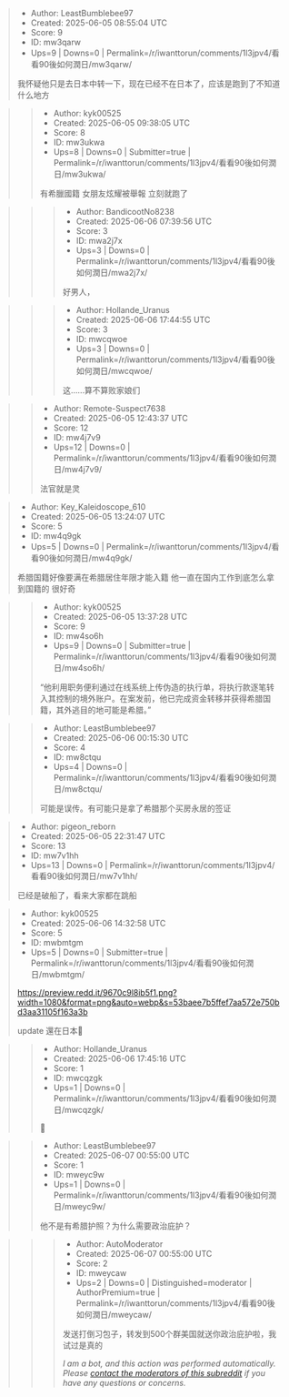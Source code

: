 > - Author: LeastBumblebee97
> - Created: 2025-06-05 08:55:04 UTC
> - Score: 9
> - ID: mw3qarw
> - Ups=9 | Downs=0 | Permalink=/r/iwanttorun/comments/1l3jpv4/看看90後如何潤日/mw3qarw/
>
> 我怀疑他只是去日本中转一下，现在已经不在日本了，应该是跑到了不知道什么地方

>> - Author: kyk00525
>> - Created: 2025-06-05 09:38:05 UTC
>> - Score: 8
>> - ID: mw3ukwa
>> - Ups=8 | Downs=0 | Submitter=true | Permalink=/r/iwanttorun/comments/1l3jpv4/看看90後如何潤日/mw3ukwa/
>>
>> 有希臘國籍 女朋友炫耀被舉報
>> 立刻就跑了

>>> - Author: BandicootNo8238
>>> - Created: 2025-06-06 07:39:56 UTC
>>> - Score: 3
>>> - ID: mwa2j7x
>>> - Ups=3 | Downs=0 | Permalink=/r/iwanttorun/comments/1l3jpv4/看看90後如何潤日/mwa2j7x/
>>>
>>> 好男人，

>>> - Author: Hollande_Uranus
>>> - Created: 2025-06-06 17:44:55 UTC
>>> - Score: 3
>>> - ID: mwcqwoe
>>> - Ups=3 | Downs=0 | Permalink=/r/iwanttorun/comments/1l3jpv4/看看90後如何潤日/mwcqwoe/
>>>
>>> 这……算不算败家娘们

>> - Author: Remote-Suspect7638
>> - Created: 2025-06-05 12:43:37 UTC
>> - Score: 12
>> - ID: mw4j7v9
>> - Ups=12 | Downs=0 | Permalink=/r/iwanttorun/comments/1l3jpv4/看看90後如何潤日/mw4j7v9/
>>
>> 法官就是灵

> - Author: Key_Kaleidoscope_610
> - Created: 2025-06-05 13:24:07 UTC
> - Score: 5
> - ID: mw4q9gk
> - Ups=5 | Downs=0 | Permalink=/r/iwanttorun/comments/1l3jpv4/看看90後如何潤日/mw4q9gk/
>
> 希腊国籍好像要满在希腊居住年限才能入籍 他一直在国内工作到底怎么拿到国籍的 很好奇

>> - Author: kyk00525
>> - Created: 2025-06-05 13:37:28 UTC
>> - Score: 9
>> - ID: mw4so6h
>> - Ups=9 | Downs=0 | Submitter=true | Permalink=/r/iwanttorun/comments/1l3jpv4/看看90後如何潤日/mw4so6h/
>>
>> “他利用职务便利通过在线系统上传伪造的执行单，将执行款逐笔转入其控制的境外账户。在案发前，他已完成资金转移并获得希腊国籍，其外逃目的地可能是希腊。”

>> - Author: LeastBumblebee97
>> - Created: 2025-06-06 00:15:30 UTC
>> - Score: 4
>> - ID: mw8ctqu
>> - Ups=4 | Downs=0 | Permalink=/r/iwanttorun/comments/1l3jpv4/看看90後如何潤日/mw8ctqu/
>>
>> 可能是误传。有可能只是拿了希腊那个买房永居的签证

> - Author: pigeon_reborn
> - Created: 2025-06-05 22:31:47 UTC
> - Score: 13
> - ID: mw7v1hh
> - Ups=13 | Downs=0 | Permalink=/r/iwanttorun/comments/1l3jpv4/看看90後如何潤日/mw7v1hh/
>
> 已经是破船了，看来大家都在跳船

> - Author: kyk00525
> - Created: 2025-06-06 14:32:58 UTC
> - Score: 5
> - ID: mwbmtgm
> - Ups=5 | Downs=0 | Submitter=true | Permalink=/r/iwanttorun/comments/1l3jpv4/看看90後如何潤日/mwbmtgm/
>
> https://preview.redd.it/9670c9l8ib5f1.png?width=1080&format=png&auto=webp&s=53baee7b5ffef7aa572e750bd3aa31105f163a3b
> 
> update 還在日本😬

>> - Author: Hollande_Uranus
>> - Created: 2025-06-06 17:45:16 UTC
>> - Score: 1
>> - ID: mwcqzgk
>> - Ups=1 | Downs=0 | Permalink=/r/iwanttorun/comments/1l3jpv4/看看90後如何潤日/mwcqzgk/
>>
>> 🤣

>> - Author: LeastBumblebee97
>> - Created: 2025-06-07 00:55:00 UTC
>> - Score: 1
>> - ID: mweyc9w
>> - Ups=1 | Downs=0 | Permalink=/r/iwanttorun/comments/1l3jpv4/看看90後如何潤日/mweyc9w/
>>
>> 他不是有希腊护照？为什么需要政治庇护？

>>> - Author: AutoModerator
>>> - Created: 2025-06-07 00:55:00 UTC
>>> - Score: 2
>>> - ID: mweycaw
>>> - Ups=2 | Downs=0 | Distinguished=moderator | AuthorPremium=true | Permalink=/r/iwanttorun/comments/1l3jpv4/看看90後如何潤日/mweycaw/
>>>
>>> 发送打倒习包子，转发到500个群美国就送你政治庇护啦，我试过是真的
>>> 
>>> *I am a bot, and this action was performed automatically. Please [contact the moderators of this subreddit](/message/compose/?to=/r/iwanttorun) if you have any questions or concerns.*
